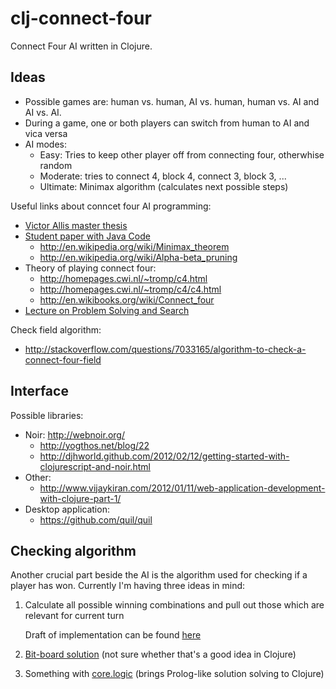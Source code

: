 clj-connect-four
================

Connect Four AI written in Clojure.

Ideas
------

* Possible games are: human vs. human, AI vs. human, human vs. AI and AI vs. AI.
* During a game, one or both players can switch from human to AI and vica versa
* AI modes:
  - Easy: Tries to keep other player off from connecting four, otherwhise random
  - Moderate: tries to connect 4, block 4, connect 3, block 3, ...
  - Ultimate: Minimax algorithm (calculates next possible steps)
  

Useful links about conncet four AI programming:

* [Victor Allis master thesis](http://www.connectfour.net/Files/connect4.pdf)
* [Student paper with Java Code](http://www.ccs.neu.edu/home/eclip5e/classes/csu520/index.html)
  - http://en.wikipedia.org/wiki/Minimax_theorem
  - http://en.wikipedia.org/wiki/Alpha-beta_pruning
* Theory of playing connect four:
  - http://homepages.cwi.nl/~tromp/c4.html
  - http://homepages.cwi.nl/~tromp/c4/c4.html
  - http://en.wikibooks.org/wiki/Connect_four
* [Lecture on Problem Solving and Search](http://www.dbai.tuwien.ac.at/staff/musliu/ProblemSolvingAI/)

Check field algorithm:

* http://stackoverflow.com/questions/7033165/algorithm-to-check-a-connect-four-field


Interface
---------

Possible libraries:
* Noir: http://webnoir.org/
  - http://yogthos.net/blog/22
  - http://djhworld.github.com/2012/02/12/getting-started-with-clojurescript-and-noir.html
* Other:
  - http://www.vijaykiran.com/2012/01/11/web-application-development-with-clojure-part-1/
* Desktop application:
  - https://github.com/quil/quil

Checking algorithm
------------------
Another crucial part beside the AI is the algorithm used for checking if a player has won.
Currently I'm having three ideas in mind:

1.  Calculate all possible winning combinations and pull out those which are relevant for current turn

    Draft of implementation can be found [here](https://gist.github.com/3520562)

2.  [Bit-board solution](http://stackoverflow.com/questions/4261332/optimization-chance-for-following-bit-operations) (not sure whether that's a good idea in Clojure)
3.  Something with [core.logic](https://github.com/clojure/core.logic) (brings Prolog-like solution solving to Clojure)
